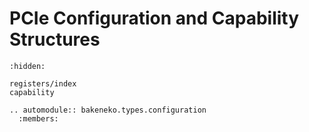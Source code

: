 # PCIe Configuration and Capability Structures

```{toctree}
:hidden:

registers/index
capability
```

```{eval-rst}
.. automodule:: bakeneko.types.configuration
  :members:
```
